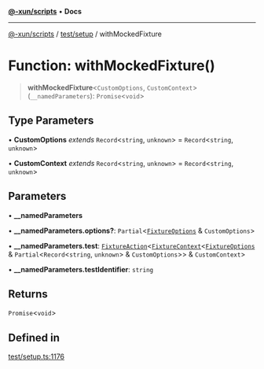 [**@-xun/scripts**](../../../README.md) • **Docs**

***

[@-xun/scripts](../../../README.md) / [test/setup](../README.md) / withMockedFixture

# Function: withMockedFixture()

> **withMockedFixture**\<`CustomOptions`, `CustomContext`\>(`__namedParameters`): `Promise`\<`void`\>

## Type Parameters

• **CustomOptions** *extends* `Record`\<`string`, `unknown`\> = `Record`\<`string`, `unknown`\>

• **CustomContext** *extends* `Record`\<`string`, `unknown`\> = `Record`\<`string`, `unknown`\>

## Parameters

• **\_\_namedParameters**

• **\_\_namedParameters.options?**: `Partial`\<[`FixtureOptions`](../interfaces/FixtureOptions.md) & `CustomOptions`\>

• **\_\_namedParameters.test**: [`FixtureAction`](../type-aliases/FixtureAction.md)\<[`FixtureContext`](../interfaces/FixtureContext.md)\<[`FixtureOptions`](../interfaces/FixtureOptions.md) & `Partial`\<`Record`\<`string`, `unknown`\> & `CustomOptions`\>\> & `CustomContext`\>

• **\_\_namedParameters.testIdentifier**: `string`

## Returns

`Promise`\<`void`\>

## Defined in

[test/setup.ts:1176](https://github.com/Xunnamius/xscripts/blob/dc527d1504edcd9b99add252bcfe23abb9ef9d78/test/setup.ts#L1176)
